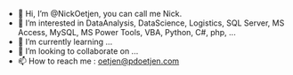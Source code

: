 - 👋 Hi, I’m @NickOetjen, you can call me Nick.
- 👀 I’m interested in DataAnalysis, DataScience, Logistics, SQL Server, MS Access, MySQL, MS Power Tools, VBA, Python, C#, php, ...
- 🌱 I’m currently learning ...
- 💞️ I’m looking to collaborate on ...
- 📫 How to reach me : oetjen@pdoetjen.com

<!---
NickOetjen/NickOetjen is a ✨ special ✨ repository because its `README.md` (this file) appears on your GitHub profile.
You can click the Preview link to take a look at your changes.
--->
